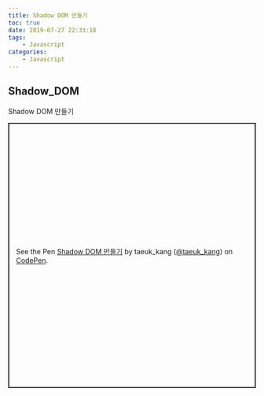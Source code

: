 ```yaml
---
title: Shadow DOM 만들기
toc: true
date: 2019-07-27 22:33:18
tags:
    - Javascript
categories:
    - Javascript
---
```


## Shadow_DOM

Shadow DOM 만들기

<p class="codepen" data-height="539" data-theme-id="0" data-default-tab="js,result" data-user="taeuk_kang" data-slug-hash="6c85b9fc9955607dbe23e7d3d9179ca7" data-editable="true" style="height: 539px; box-sizing: border-box; display: flex; align-items: center; justify-content: center; border: 2px solid; margin: 1em 0; padding: 1em;" data-pen-title="Shadow DOM 만들기">
  <span>See the Pen <a href="https://codepen.io/taeuk_kang/pen/6c85b9fc9955607dbe23e7d3d9179ca7/">
  Shadow DOM 만들기</a> by taeuk_kang (<a href="https://codepen.io/taeuk_kang">@taeuk_kang</a>)
  on <a href="https://codepen.io">CodePen</a>.</span>
</p>
<script async src="https://static.codepen.io/assets/embed/ei.js"></script>

